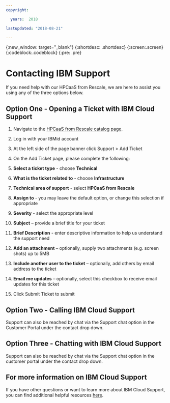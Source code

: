 ```yaml
---
copyright:

  years:  2018

lastupdated: "2018-08-21"

---
```


{:new_window: target="_blank"}
{:shortdesc: .shortdesc}
{:screen:.screen}
{:codeblock:.codeblock}
{:pre: .pre}


# Contacting IBM Support

If you need help with our HPCaaS from Rescale, we are here to assist you using any of the three options below.

## Option One - Opening a Ticket with IBM Cloud Support

1.	Navigate to the [HPCaaS from Rescale catalog page](https://console.bluemix.net/catalog/services/hpcaas-from-rescale).

2.	Log in with your IBMid account

3.	At the left side of the page banner click Support > Add Ticket

4.	On the Add Ticket page, please complete the following:

   1. **Select a ticket type** - choose **Technical**

   2. **What is the ticket related to** - choose **Infrastructure**

   3. **Technical area of support** - select **HPCaaS from Rescale**

   4. **Assign to** - you may leave the default option, or change this selection if appropriate

   5. **Severity** - select the appropriate level

   6.	**Subject** – provide a brief title for your ticket

   7. **Brief Description** - enter descriptive information to help us understand the support need

   8. **Add an attachment** – optionally, supply two attachments (e.g. screen shots) up to 5MB

   9. **Include another user to the ticket** – optionally, add others by email address to the ticket

   10.	**Email me updates** – optionally, select this checkbox to receive email updates for this ticket

5.	Click Submit Ticket to submit


## Option Two - Calling IBM Cloud Support
Support can also be reached by chat via the Support chat option in the Customer Portal under the contact drop down.

## Option Three - Chatting with IBM Cloud Support
Support can also be reached by chat via the Support chat option in the customer portal under the contact drop down.

## For more information on IBM Cloud Support
If you have other questions or want to learn more about IBM Cloud Support, you can find additional helpful resources [here][14c73b53].

  [14c73b53]: https://console.bluemix.net/docs/get-support/howtogetsupport.html#getting-customer-support "Customer Information for IBM Cloud Support"
